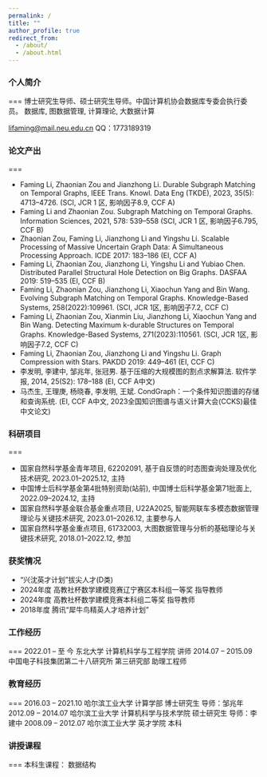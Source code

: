 ```yaml
---
permalink: /
title: ""
author_profile: true
redirect_from: 
  - /about/
  - /about.html
---
```

### 个人简介
===
博士研究生导师、硕士研究生导师。中国计算机协会数据库专委会执行委员。
数据库, 图数据管理, 计算理论, 大数据计算

lifaming@mail.neu.edu.cn
QQ：1773189319

### 论文产出
===
- Faming Li, Zhaonian Zou and Jianzhong Li. Durable Subgraph Matching on Temporal Graphs, IEEE Trans. Knowl. Data Eng (TKDE), 2023, 35(5): 4713–4726. (SCI, JCR 1 区, 影响因子8.9, CCF A)
- Faming Li and Zhaonian Zou. Subgraph Matching on Temporal Graphs. Information Sciences, 2021, 578: 539–558 (SCI, JCR 1 区, 影响因子6.795, CCF B)
- Zhaonian Zou, Faming Li, Jianzhong Li and Yingshu Li. Scalable Processing of Massive Uncertain Graph Data: A Simultaneous Processing Approach. ICDE 2017: 183–186 (EI, CCF A)
- Faming Li, Zhaonian Zou, Jianzhong Li, Yingshu Li and Yubiao Chen. Distributed Parallel Structural Hole Detection on Big Graphs. DASFAA 2019: 519–535 (EI, CCF B)
- Faming Li, Zhaonian Zou, Jianzhong Li, Xiaochun Yang and Bin Wang. Evolving Subgraph Matching on Temporal Graphs. Knowledge-Based Systems, 258(2022):109961. (SCI, JCR 1区, 影响因子7.2, CCF C)
- Faming Li, Zhaonian Zou, Xianmin Liu, Jianzhong Li, Xiaochun Yang and Bin Wang. Detecting Maximum
k-durable Structures on Temporal Graphs. Knowledge-Based Systems, 271(2023):110561. (SCI, JCR 1区, 影响因子7.2, CCF C)
- Faming Li, Zhaonian Zou, Jianzhong Li and Yingshu Li. Graph Compression with Stars. PAKDD 2019: 449–461 (EI, CCF C)
- 李发明, 李建中, 邹兆年, 张冠男. 基于压缩的大规模图的割点求解算法. 软件学报, 2014, 25(S2): 178–188 (EI, CCF A中文)
- 马杰生, 王理庚, 杨晓春, 李发明, 王斌. CondGraph：一个条件知识图谱的存储和查询系统. (EI, CCF A中文, 2023全国知识图谱与语义计算大会(CCKS)最佳中文论文)

### 科研项目
===
- 国家自然科学基金青年项目, 62202091, 基于自反馈的时态图查询处理及优化技术研究, 2023.01–2025.12, 主持
- 中国博士后科学基金第4批特别资助(站前), 中国博士后科学基金第71批面上, 2022.09–2024.12, 主持
- 国家自然科学基金联合基金重点项目, U22A2025, 智能网联车多模态数据管理理论与关键技术研究, 2023.01–2026.12, 主要参与人
- 国家自然科学基金重点项目, 61732003, 大图数据管理与分析的基础理论与关键技术研究, 2018.01–2022.12, 参加

### 获奖情况
- “兴沈英才计划”拔尖人才(D类)
- 2024年度 高教社杯数学建模竞赛辽宁赛区本科组一等奖 指导教师
- 2024年度 高教社杯数学建模竞赛本科组二等奖 指导教师
- 2018年度 腾讯“犀牛鸟精英人才培养计划”

### 工作经历
===
2022.01 – 至 今
东北大学  计算机科学与工程学院  讲师
2014.07 – 2015.09
中国电子科技集团第二十八研究所  第三研究部  助理工程师

### 教育经历
===
2016.03 – 2021.10
哈尔滨工业大学 计算学部  博士研究生  导师：邹兆年
2012.09 – 2014.07
哈尔滨工业大学 计算机科学与技术学院  硕士研究生  导师：李建中
2008.09 – 2012.07
哈尔滨工业大学 英才学院  本科

### 讲授课程
===
本科生课程： 数据结构
